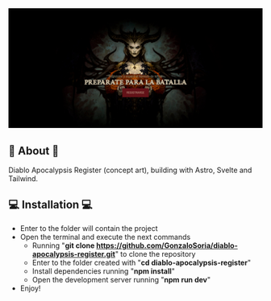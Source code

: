 <img src="https://github.com/GonzaloSoria/diablo-apocalypsis-register/blob/master/src/readme.jpg" alt="Diablo Apocalypsis | Registro">

## 📜 About 📜

Diablo Apocalypsis Register (concept art), building with Astro, Svelte and Tailwind.

## 💻 Installation 💻
- Enter to the folder will contain the project
- Open the terminal and execute the next commands
    - Running "**git clone https://github.com/GonzaloSoria/diablo-apocalypsis-register.git**" to clone the repository
    - Enter to the folder created with "**cd diablo-apocalypsis-register**"
    - Install dependencies running "**npm install**"
    - Open the development server running "**npm run dev**"
- Enjoy! 

